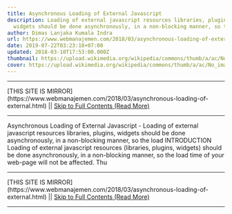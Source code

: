 ```yaml
---
title: Asynchronous Loading of External Javascript
description: Loading of external javascript resources libraries, plugins,
  widgets should be done asynchronously, in a non-blocking manner, so the load
author: Dimas Lanjaka Kumala Indra
url: https://www.webmanajemen.com/2018/03/asynchronous-loading-of-external.html
date: 2019-07-22T03:23:18+07:00
updated: 2018-03-10T17:53:00.000Z
thumbnail: https://upload.wikimedia.org/wikipedia/commons/thumb/a/ac/No_image_available.svg/2048px-No_image_available.svg.png
cover: https://upload.wikimedia.org/wikipedia/commons/thumb/a/ac/No_image_available.svg/2048px-No_image_available.svg.png
---
```


<hr/> [THIS SITE IS MIRROR](https://www.webmanajemen.com/2018/03/asynchronous-loading-of-external.html) || <a href="https://www.webmanajemen.com/2018/03/asynchronous-loading-of-external.html" rel="follow" class="button" id="read-more">Skip to Full Contents (Read More)</a> <hr/> Asynchronous Loading of External Javascript - Loading of external javascript resources libraries, plugins, widgets should be done asynchronously, in a non-blocking manner, so the load INTRODUCTION
Loading of external javascript resources (libraries, plugins, widgets) should be done asynchronously, in a non-blocking manner, so the load time of your web-page will not be affected. Thu <hr/> [THIS SITE IS MIRROR](https://www.webmanajemen.com/2018/03/asynchronous-loading-of-external.html) || <a href="https://www.webmanajemen.com/2018/03/asynchronous-loading-of-external.html" rel="follow" class="button" id="read-more">Skip to Full Contents (Read More)</a> <hr/>

<script>
    if (location.host.includes('dimaslanjaka12')) {
      location.replace('https://www.webmanajemen.com/2018/03/asynchronous-loading-of-external.html');
    }
  </script>